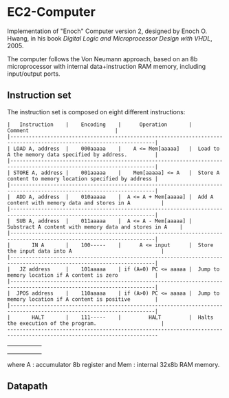 # EC2-Computer

Implementation of "Enoch" Computer version 2, designed by Enoch O. Hwang, in his book _Digital Logic and Microprocessor Design with VHDL_, 2005.

The computer follows the Von Neumann approach, based on an 8b microprocessor with internal data+instruction RAM memory, including input/output ports.

## Instruction set

The instruction set is composed on eight different instructions:

    |   Instruction    |    Encoding    |      Operation       |                       Comment                            |
    |---------------------------------------------------------------------------------------------------------------------|
    | LOAD A, address  |    000aaaaa    |    A <= Mem[aaaaa]   |  Load to A the memory data specified by address.         |
    |---------------------------------------------------------------------------------------------------------------------|
    | STORE A, address |    001aaaaa    |    Mem[aaaaa] <= A   |  Store A content to memory location specified by address |
    |---------------------------------------------------------------------------------------------------------------------|
    |  ADD A, address  |    010aaaaa    |  A <= A + Mem[aaaaa] |  Add A content with memory data and stores in A          |
    |---------------------------------------------------------------------------------------------------------------------|
    |  SUB A, address  |    011aaaaa    |  A <= A - Mem[aaaaa] |  Substract A content with memory data and stores in A    |
    |---------------------------------------------------------------------------------------------------------------------|
    |       IN A       |    100-----    |      A <= input      |  Store the input data into A                             |
    |---------------------------------------------------------------------------------------------------------------------|
    |   JZ address     |    101aaaaa    | if (A=0) PC <= aaaaa |  Jump to memory location if A content is zero            |
    |---------------------------------------------------------------------------------------------------------------------|
    |  JPOS address    |    110aaaaa    | if (A>0) PC <= aaaaa |  Jump to memory location if A content is positive        |
    |---------------------------------------------------------------------------------------------------------------------|
    |       HALT       |    111-----    |         HALT         |  Halts the execution of the program.                     |
    -----------------------------------------------------------------------------------------------------------------------
 |   |   |   |   |   |
|---|---|---|---|---|
|   |   |   |   |   |
|   |   |   |   |   |
|   |   |   |   |   |
 where A : accumulator 8b register and Mem : internal 32x8b RAM memory.
 
 ## Datapath
 
 
 
